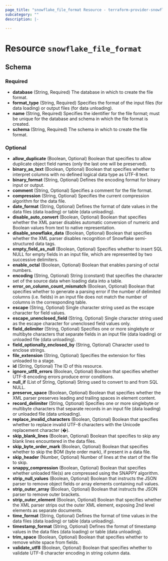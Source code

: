 ```yaml
---
page_title: "snowflake_file_format Resource - terraform-provider-snowflake"
subcategory: ""
description: |-
  
---
```


# Resource `snowflake_file_format`





## Schema

### Required

- **database** (String, Required) The database in which to create the file format.
- **format_type** (String, Required) Specifies the format of the input files (for data loading) or output files (for data unloading).
- **name** (String, Required) Specifies the identifier for the file format; must be unique for the database and schema in which the file format is created.
- **schema** (String, Required) The schema in which to create the file format.

### Optional

- **allow_duplicate** (Boolean, Optional) Boolean that specifies to allow duplicate object field names (only the last one will be preserved).
- **binary_as_text** (Boolean, Optional) Boolean that specifies whether to interpret columns with no defined logical data type as UTF-8 text.
- **binary_format** (String, Optional) Defines the encoding format for binary input or output.
- **comment** (String, Optional) Specifies a comment for the file format.
- **compression** (String, Optional) Specifies the current compression algorithm for the data file.
- **date_format** (String, Optional) Defines the format of date values in the data files (data loading) or table (data unloading).
- **disable_auto_convert** (Boolean, Optional) Boolean that specifies whether the XML parser disables automatic conversion of numeric and Boolean values from text to native representation.
- **disable_snowflake_data** (Boolean, Optional) Boolean that specifies whether the XML parser disables recognition of Snowflake semi-structured data tags.
- **empty_field_as_null** (Boolean, Optional) Specifies whether to insert SQL NULL for empty fields in an input file, which are represented by two successive delimiters.
- **enable_octal** (Boolean, Optional) Boolean that enables parsing of octal numbers.
- **encoding** (String, Optional) String (constant) that specifies the character set of the source data when loading data into a table.
- **error_on_column_count_mismatch** (Boolean, Optional) Boolean that specifies whether to generate a parsing error if the number of delimited columns (i.e. fields) in an input file does not match the number of columns in the corresponding table.
- **escape** (String, Optional) Single character string used as the escape character for field values.
- **escape_unenclosed_field** (String, Optional) Single character string used as the escape character for unenclosed field values only.
- **field_delimiter** (String, Optional) Specifies one or more singlebyte or multibyte characters that separate fields in an input file (data loading) or unloaded file (data unloading).
- **field_optionally_enclosed_by** (String, Optional) Character used to enclose strings.
- **file_extension** (String, Optional) Specifies the extension for files unloaded to a stage.
- **id** (String, Optional) The ID of this resource.
- **ignore_utf8_errors** (Boolean, Optional) Boolean that specifies whether UTF-8 encoding errors produce error conditions.
- **null_if** (List of String, Optional) String used to convert to and from SQL NULL.
- **preserve_space** (Boolean, Optional) Boolean that specifies whether the XML parser preserves leading and trailing spaces in element content.
- **record_delimiter** (String, Optional) Specifies one or more singlebyte or multibyte characters that separate records in an input file (data loading) or unloaded file (data unloading).
- **replace_invalid_characters** (Boolean, Optional) Boolean that specifies whether to replace invalid UTF-8 characters with the Unicode replacement character (�).
- **skip_blank_lines** (Boolean, Optional) Boolean that specifies to skip any blank lines encountered in the data files.
- **skip_byte_order_mark** (Boolean, Optional) Boolean that specifies whether to skip the BOM (byte order mark), if present in a data file.
- **skip_header** (Number, Optional) Number of lines at the start of the file to skip.
- **snappy_compression** (Boolean, Optional) Boolean that specifies whether unloaded file(s) are compressed using the SNAPPY algorithm.
- **strip_null_values** (Boolean, Optional) Boolean that instructs the JSON parser to remove object fields or array elements containing null values.
- **strip_outer_array** (Boolean, Optional) Boolean that instructs the JSON parser to remove outer brackets.
- **strip_outer_element** (Boolean, Optional) Boolean that specifies whether the XML parser strips out the outer XML element, exposing 2nd level elements as separate documents.
- **time_format** (String, Optional) Defines the format of time values in the data files (data loading) or table (data unloading).
- **timestamp_format** (String, Optional) Defines the format of timestamp values in the data files (data loading) or table (data unloading).
- **trim_space** (Boolean, Optional) Boolean that specifies whether to remove white space from fields.
- **validate_utf8** (Boolean, Optional) Boolean that specifies whether to validate UTF-8 character encoding in string column data.


